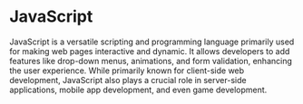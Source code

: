 # JavaScript

JavaScript is a versatile scripting and programming language primarily used for making web pages interactive and dynamic. It allows developers to add features like drop-down menus, animations, and form validation, enhancing the user experience. While primarily known for client-side web development, JavaScript also plays a crucial role in server-side applications, mobile app development, and even game development.